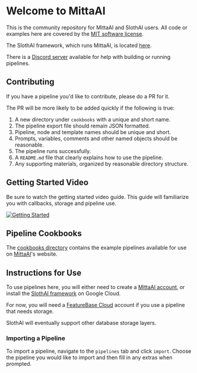 # Welcome to MittaAI
This is the community repository for MittaAI and SlothAI users. All code or examples here are covered by the [MIT software license](https://github.com/MittaAI/mitta-community/blob/main/LICENSE).

The SlothAI framework, which runs MittaAI, is located [here](https://github.com/kordless/SlothAI).

There is a [Discord server](https://discord.gg/SxwcVGQ8j9) available for help with building or running pipelines.

## Contributing
If you have a pipeline you'd like to contribute, please do a PR for it.

The PR will be more likely to be added quickly if the following is true:
1. A new directory under `cookbooks` with a unique and short name.
2. The pipeline export file should remain JSON formatted.
3. Pipeline, node and template names should be unique and short.
4. Prompts, variables, comments and other named objects should be reasonable.
5. The pipeline runs successfully.
5. A `README.md` file that clearly explains how to use the pipeline.
6. Any supporting materials, organized by reasonable directory structure.

## Getting Started Video
Be sure to watch the getting started video guide. This guide will familiarize you with callbacks, storage and pipeline use.

[![Getting Started](https://img.youtube.com/vi/ntLqz38hC60/0.jpg)](https://www.youtube.com/watch?v=ntLqz38hC60)

## Pipeline Cookbooks
The [cookbooks directory](./cookbooks) contains the example pipelines available for use on [MittaAI](https://mitta.ai)'s website.

## Instructions for Use
To use pipelines here, you will either need to create a [MittaAI account](https://mitta.ai), or install the [SlothAI framework](https://github.com/kordless/SlothAI) on Google Cloud.

For now, you will need a [FeatureBase Cloud](https://cloud.featurebase.com) account if you use a pipeline that needs storage.

SlothAI will eventually support other database storage layers.

### Importing a Pipeline
To import a pipeline, navigate to the `pipelines` tab and click `import`. Choose the pipeline you would like to import and then fill in any extras when prompted.

